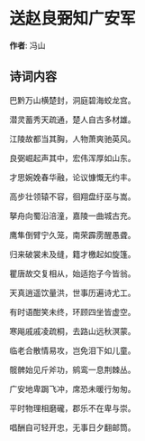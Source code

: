 # 送赵良弼知广安军

**作者**: 冯山

## 诗词内容

巴黔万山横楚封，洞庭碧海蛟龙宫。

潜灵蓄秀天疏通，楚人自古多材雄。

江陵故都当其胸，人物萧爽驰英风。

良弼崛起声其中，宏伟浑厚如山东。

才思婉娩春华融，论议慷慨无约丰。

高步壮领辕不容，徊翔盘纡巫与嵩。

拏舟向蜀沿涪潼，嘉陵一曲城古充。

鹰隼倒臂宁久笼，南荣霹雳醒愚聋。

归来破裳未及缝，籍才檄起如旋篷。

瞿唐故交复相从，始适抱子今皆翁。

天真逍遥饮量洪，世事历遍诗尤工。

有时语酣笑未终，环顾四坐皆虚空。

寒飚戚戚凌疏桐，去路山远秋溟蒙。

临老合散情易攻，岂免泪下如儿童。

髋髀始见斤斧功，鹓鸾一息荆棘丛。

广安地卑跼飞冲，席恐未暖行匆匆。

平时物理相磨礲，郡乐不在卑与崇。

唱酬自可轻开忠，无事日夕翻邮筒。

